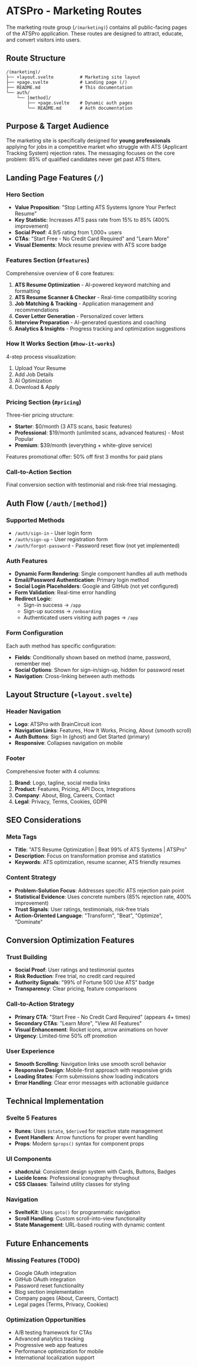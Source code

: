 # ATSPro - Marketing Routes

The marketing route group (`/(marketing)`) contains all public-facing pages of the ATSPro application. These routes are designed to attract, educate, and convert visitors into users.

## Route Structure

```
/(marketing)/
├── +layout.svelte          # Marketing site layout
├── +page.svelte            # Landing page (/)
├── README.md               # This documentation
└── auth/
    └── [method]/
        ├── +page.svelte    # Dynamic auth pages
        └── README.md       # Auth documentation
```

## Purpose & Target Audience

The marketing site is specifically designed for **young professionals** applying for jobs in a competitive market who struggle with ATS (Applicant Tracking System) rejection rates. The messaging focuses on the core problem: 85% of qualified candidates never get past ATS filters.

## Landing Page Features (`/`)

### Hero Section
- **Value Proposition**: "Stop Letting ATS Systems Ignore Your Perfect Resume"
- **Key Statistic**: Increases ATS pass rate from 15% to 85% (400% improvement)
- **Social Proof**: 4.9/5 rating from 1,000+ users
- **CTAs**: "Start Free - No Credit Card Required" and "Learn More"
- **Visual Elements**: Mock resume preview with ATS score badge

### Features Section (`#features`)
Comprehensive overview of 6 core features:
1. **ATS Resume Optimization** - AI-powered keyword matching and formatting
2. **ATS Resume Scanner & Checker** - Real-time compatibility scoring
3. **Job Matching & Tracking** - Application management and recommendations
4. **Cover Letter Generation** - Personalized cover letters
5. **Interview Preparation** - AI-generated questions and coaching
6. **Analytics & Insights** - Progress tracking and optimization suggestions

### How It Works Section (`#how-it-works`)
4-step process visualization:
1. Upload Your Resume
2. Add Job Details
3. AI Optimization
4. Download & Apply

### Pricing Section (`#pricing`)
Three-tier pricing structure:
- **Starter**: $0/month (3 ATS scans, basic features)
- **Professional**: $19/month (unlimited scans, advanced features) - Most Popular
- **Premium**: $39/month (everything + white-glove service)

Features promotional offer: 50% off first 3 months for paid plans

### Call-to-Action Section
Final conversion section with testimonial and risk-free trial messaging.

## Auth Flow (`/auth/[method]`)

### Supported Methods
- `/auth/sign-in` - User login form
- `/auth/sign-up` - User registration form  
- `/auth/forgot-password` - Password reset flow (not yet implemented)

### Auth Features
- **Dynamic Form Rendering**: Single component handles all auth methods
- **Email/Password Authentication**: Primary login method
- **Social Login Placeholders**: Google and GitHub (not yet configured)
- **Form Validation**: Real-time error handling
- **Redirect Logic**: 
  - Sign-in success → `/app`
  - Sign-up success → `/onboarding`
  - Authenticated users visiting auth pages → `/app`

### Form Configuration
Each auth method has specific configuration:
- **Fields**: Conditionally shown based on method (name, password, remember me)
- **Social Options**: Shown for sign-in/sign-up, hidden for password reset
- **Navigation**: Cross-linking between auth methods

## Layout Structure (`+layout.svelte`)

### Header Navigation
- **Logo**: ATSPro with BrainCircuit icon
- **Navigation Links**: Features, How It Works, Pricing, About (smooth scroll)
- **Auth Buttons**: Sign In (ghost) and Get Started (primary)
- **Responsive**: Collapses navigation on mobile

### Footer
Comprehensive footer with 4 columns:
1. **Brand**: Logo, tagline, social media links
2. **Product**: Features, Pricing, API Docs, Integrations
3. **Company**: About, Blog, Careers, Contact
4. **Legal**: Privacy, Terms, Cookies, GDPR

## SEO Considerations

### Meta Tags
- **Title**: "ATS Resume Optimization | Beat 99% of ATS Systems | ATSPro"
- **Description**: Focus on transformation promise and statistics
- **Keywords**: ATS optimization, resume scanner, ATS friendly resumes

### Content Strategy
- **Problem-Solution Focus**: Addresses specific ATS rejection pain point
- **Statistical Evidence**: Uses concrete numbers (85% rejection rate, 400% improvement)
- **Trust Signals**: User ratings, testimonials, risk-free trials
- **Action-Oriented Language**: "Transform", "Beat", "Optimize", "Dominate"

## Conversion Optimization Features

### Trust Building
- **Social Proof**: User ratings and testimonial quotes
- **Risk Reduction**: Free trial, no credit card required
- **Authority Signals**: "99% of Fortune 500 Use ATS" badge
- **Transparency**: Clear pricing, feature comparisons

### Call-to-Action Strategy
- **Primary CTA**: "Start Free - No Credit Card Required" (appears 4+ times)
- **Secondary CTAs**: "Learn More", "View All Features" 
- **Visual Enhancement**: Rocket icons, arrow animations on hover
- **Urgency**: Limited-time 50% off promotion

### User Experience
- **Smooth Scrolling**: Navigation links use smooth scroll behavior
- **Responsive Design**: Mobile-first approach with responsive grids
- **Loading States**: Form submissions show loading indicators
- **Error Handling**: Clear error messages with actionable guidance

## Technical Implementation

### Svelte 5 Features
- **Runes**: Uses `$state`, `$derived` for reactive state management
- **Event Handlers**: Arrow functions for proper event handling
- **Props**: Modern `$props()` syntax for component props

### UI Components
- **shadcn/ui**: Consistent design system with Cards, Buttons, Badges
- **Lucide Icons**: Professional iconography throughout
- **CSS Classes**: Tailwind utility classes for styling

### Navigation
- **SvelteKit**: Uses `goto()` for programmatic navigation
- **Scroll Handling**: Custom scroll-into-view functionality
- **State Management**: URL-based routing with dynamic content

## Future Enhancements

### Missing Features (TODO)
- Google OAuth integration
- GitHub OAuth integration  
- Password reset functionality
- Blog section implementation
- Company pages (About, Careers, Contact)
- Legal pages (Terms, Privacy, Cookies)

### Optimization Opportunities
- A/B testing framework for CTAs
- Advanced analytics tracking
- Progressive web app features
- Performance optimization for mobile
- International localization support
